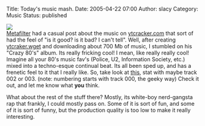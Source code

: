 Title: Today's music mash.
Date: 2005-04-22 07:00
Author: slacy
Category: Music
Status: published

![](http://slacy.com/blog/images/ytcracker.png)  
[Metafilter](http://www.metafilter.com/) had a casual post about the
music on [ytcracker.com](http://www.ytcracker.com/) that sort of had the
feel of "is it good? is it bad? I can't tell". Well, after creating
[ytcraker.wget](http://slacy.com/music/ytcracker.wget) and downloading
about 700 Mb of music, I stumbled on his "Crazy 80's" album. Its really
fricking cool! I mean, like really really cool! Imagine all your 80's
music fav's (Police, U2, Information Society, etc.) mixed into a
techno-esque continual beat. Its all been sped up, and has a frenetic
feel to it that I really like. So, take look at
[this](http://www.ytcracker.com/music/demos/Crazy%2080s/), stat with
maybe track 002 or 003. (note: numbering starts with track 000, the
geeky way) Check it out, and let me know what **you** think.

What about the rest of the stuff there? Mostly, its white-boy
nerd-gangsta rap that frankly, I could mostly pass on. Some of it is
sort of fun, and some of it is sort of funny, but the production quality
is too low to make it really interesting.  
  
  


